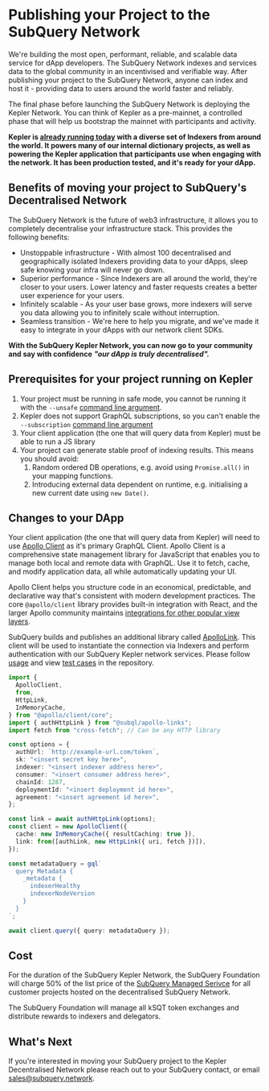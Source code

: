 # Publishing your Project to the SubQuery Network

We're building the most open, performant, reliable, and scalable data service for dApp developers. The SubQuery Network indexes and services data to the global community in an incentivised and verifiable way. After publishing your project to the SubQuery Network, anyone can index and host it - providing data to users around the world faster and reliably.

The final phase before launching the SubQuery Network is deploying the Kepler Network. You can think of Kepler as a pre-mainnet, a controlled phase that will help us bootstrap the mainnet with participants and activity.

**Kepler is [already running today](https://kepler.subquery.network/) with a diverse set of Indexers from around the world. It powers many of our internal dictionary projects, as well as powering the Kepler application that participants use when engaging with the network. It has been production tested, and it's ready for your dApp.**

## Benefits of moving your project to SubQuery's Decentralised Network

The SubQuery Network is the future of web3 infrastructure, it allows you to completely decentralise your infrastructure stack. This provides the following benefits:

- Unstoppable infrastructure - With almost 100 decentralised and geographically isolated Indexers providing data to your dApps, sleep safe knowing your infra will never go down.
- Superior performance - Since Indexers are all around the world, they're closer to your users. Lower latency and faster requests creates a better user experience for your users.
- Infinitely scalable - As your user base grows, more indexers will serve you data allowing you to infinitely scale without interruption.
- Seamless transition - We're here to help you migrate, and we've made it easy to integrate in your dApps with our network client SDKs.

**With the SubQuery Kepler Network, you can now go to your community and say with confidence** **_"our dApp is truly decentralised"._**

## Prerequisites for your project running on Kepler

1.  Your project must be running in safe mode, you cannot be running it with the `--unsafe` [command line argument](../run_publish/references.md#unsafe-node-service).
2.  Kepler does not support GraphQL subscriptions, so you can't enable the `--subscription` [command line argument](../run_publish/subscription.md)
3.  Your client application (the one that will query data from Kepler) must be able to run a JS library
4.  Your project can generate stable proof of indexing results. This means you should avoid:
    1.  Random ordered DB operations, e.g. avoid using `Promise.all()` in your mapping functions.
    2.  Introducing external data dependent on runtime, e.g. initialising a new current date using `new Date()`.

## Changes to your DApp

Your client application (the one that will query data from Kepler) will need to use [Apollo Client](https://www.apollographql.com/docs/react/) as it's primary GraphQL Client. Apollo Client is a comprehensive state management library for JavaScript that enables you to manage both local and remote data with GraphQL. Use it to fetch, cache, and modify application data, all while automatically updating your UI.

Apollo Client helps you structure code in an economical, predictable, and declarative way that's consistent with modern development practices. The core `@apollo/client` library provides built-in integration with React, and the larger Apollo community maintains [integrations for other popular view layers](https://www.apollographql.com/docs/react/#community-integrations).

SubQuery builds and publishes an additional library called [ApolloLink](https://github.com/subquery/network-clients/tree/main/packages/apollo-links). This client will be used to instantiate the connection via Indexers and perform authentication with our SubQuery Kepler network services. Please follow [usage](https://github.com/subquery/network-clients/tree/main/packages/apollo-links) and view [test cases](https://github.com/subquery/network-clients/blob/main/test/authLink.test.ts) in the repository.

```ts
import {
  ApolloClient,
  from,
  HttpLink,
  InMemoryCache,
} from "@apollo/client/core";
import { authHttpLink } from "@subql/apollo-links";
import fetch from "cross-fetch"; // Can be any HTTP library

const options = {
  authUrl: `http://example-url.com/token`,
  sk: "<insert secret key here>",
  indexer: "<insert indexer address here>",
  consumer: "<insert consumer address here>",
  chainId: 1287,
  deploymentId: "<insert deployment id here>",
  agreement: "<insert agreement id here>",
};

const link = await authHttpLink(options);
const client = new ApolloClient({
  cache: new InMemoryCache({ resultCaching: true }),
  link: from([authLink, new HttpLink({ uri, fetch })]),
});

const metadataQuery = gql`
  query Metadata {
    _metadata {
      indexerHealthy
      indexerNodeVersion
    }
  }
`;

await client.query({ query: metadataQuery });
```

## Cost

For the duration of the SubQuery Kepler Network, the SubQuery Foundation will charge 50% of the list price of the [SubQuery Managed Serivce](https://managedservice.subquery.network/pricing) for all customer projects hosted on the decentralised SubQuery Network.

The SubQuery Foundation will manage all kSQT token exchanges and distribute rewards to indexers and delegators.

## What's Next

If you're interested in moving your SubQuery project to the Kepler Decentralised Network please reach out to your SubQuery contact, or email [sales@subquery.network](mailto:sales@subquery.network).

